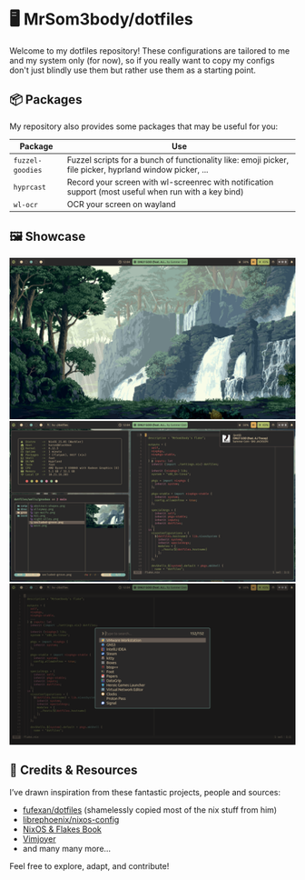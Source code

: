 # 🖥️ MrSom3body/dotfiles

Welcome to my dotfiles repository! These configurations are tailored to me and
my system only (for now), so if you really want to copy my configs don't just
blindly use them but rather use them as a starting point.

## 📦 Packages

My repository also provides some packages that may be useful for you:

| Package          | Use                                                                                                      |
| ---------------- | -------------------------------------------------------------------------------------------------------- |
| `fuzzel-goodies` | Fuzzel scripts for a bunch of functionality like: emoji picker, file picker, hyprland window picker, ... |
| `hyprcast`       | Record your screen with wl-screenrec with notification support (most useful when run with a key bind)    |
| `wl-ocr`         | OCR your screen on wayland                                                                               |

## 🖼️ Showcase

![Desktop Preview](assets/desktop.png)
![Windows Preview](assets/windows.png)
![Launcher Preview](assets/launcher.png)

## 💾 Credits & Resources

I’ve drawn inspiration from these fantastic projects, people and sources:

- [fufexan/dotfiles](https://github.com/fufexan/dotfiles) (shamelessly copied
  most of the nix stuff from him)
- [librephoenix/nixos-config](https://github.com/librephoenix/nixos-config)
- [NixOS & Flakes Book](https://nixos-and-flakes.thiscute.world/)
- [Vimjoyer](https://www.youtube.com/@vimjoyer)
- and many many more...

Feel free to explore, adapt, and contribute!
